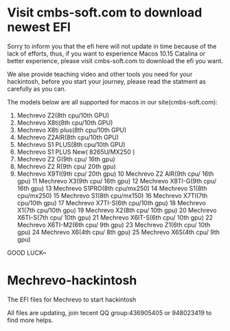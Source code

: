 # Visit cmbs-soft.com to download newest EFI

Sorry to inform you that the efi here will not update in time because of the lack of efforts, thus, if you want to experience Macos 10.15 Catalina or better experience, please visit cmbs-soft.com to download the efi you want.


We alse provide teaching video and other tools you need for your hackintosh, before you start your journey, please read the statment as carefully as you can.

The models below are all supported for macos in our site(cmbs-soft.com):

1. Mechrevo Z2(8th cpu/10th GPU)
2. Mechrevo X8ti(8th cpu/10th GPU)
3. Mechrevo X8ti plus(8th cpu/10th GPU)
4. Mechrevo Z2AIR(8th cpu/10th GPU)
5. Mechrevo S1 PLUS(8th cpu/10th GPU)
6. Mechrevo S1 PLUS New( 8265U/MX250 )
7. Mechrevo Z2 G(9th cpu/ 16th gpu)
8. Mechrevo Z2 R(9th cpu/ 20th gpu)
9. Mechrevo X9TI(9th cpu/ 20th gpu)
10 Mechrevo Z2 AIR(9th cpu/ 16th gpu)
11 Mechrevo X3(9th cpu/ 16th gpu)
12 Mechrevo X8TI-G(9th cpu/ 16th gpu)
13 Mechrevo S1PRO(8th cpu/mx250)
14 Mechrevo S1(8th cpu/mx250)
15 Mechrevo S1(8th cpu/mx150)
16 Mechrevo X7TI(7th cpu/10th gpu)
17 Mechrevo X7TI-S(6th cpu/10th gpu)
18 Mechrevo X1(7th cpu/10th gpu)
19 Mechrevo X2(8th cpu/ 10th gpu)
20 Mechrevo X6TI-S(7th cpu/ 10th gpu)
21 Mechrevo X6IT-S(6th cpu/ 10th gpu)
22 Mechrevo X6TI-M2(6th cpu/ 9th gpu)
23 Mechrevo Z1(6th cpu/ 10th gpu)
24 Mechrevo X6(4th cpu/ 8th gpu)
25 Mechrevo X6S(4th cpu/ 9th gpu)

GOOD LUCK~
# Mechrevo-hackintosh
The EFI files for Mechrevo to start hackintosh

All files are updating, join tecent QQ group:436905405 or 948023419 to find more helps.
